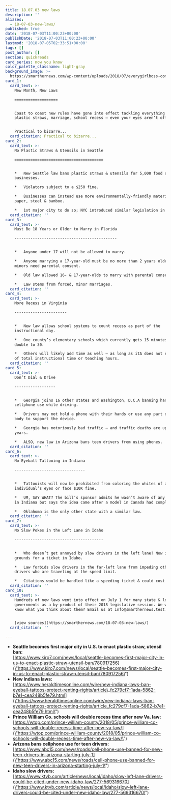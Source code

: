 ```yaml
---
title: 18.07.03 new laws
description: ''
aliases:
  - 18-07-03-new-laws/
published: true
date: '2018-07-03T11:00:23+00:00'
publishDate: '2018-07-03T11:00:23+00:00'
lastmod: '2018-07-05T02:33:51+00:00'
tags: []
post_author: []
section: quickreads
card_series: now you know
color_palette_classname: light-gray
background_image: >-
  https://smarthernews.com/wp-content/uploads/2018/07/everygirlboss-com-625631-unsplash-scaled.jpg
card_1:
  card_text: >-
    New Month, New Laws

    ===================


    Coast to coast new rules have gone into effect tackling everything from
    plastic straws, marriage, school recess – even your eyes aren’t off limits.


    Practical to bizarre...
  card_citation: Practical to bizarre...
card_2:
  card_text: >-
    No Plastic Straws & Utensils in Seattle

    =======================================


    *   New Seattle law bans plastic straws & utensils for 5,000 food service
    businesses.

    *   Violators subject to a $250 fine.

    *   Businesses can instead use more environmentally-friendly materials like
    paper, steel & bamboo.

    *   1st major city to do so; NYC introduced similar legislation in May.
  card_citation: ''
card_3:
  card_text: >-
    Must Be 18 Years or Older to Marry in Florida

    ---------------------------------------------


    *   Anyone under 17 will not be allowed to marry.

    *   Anyone marrying a 17-year-old must be no more than 2 years older –
    minors need parental consent.

    *   Old law allowed 16- & 17-year-olds to marry with parental consent.

    *   Law stems from forced, minor marriages.
  card_citation: ''
card_4:
  card_text: >-
    More Recess in Virginia

    -----------------------


    *   New law allows school systems to count recess as part of the
    instructional day.

    *   One county’s elementary schools which currently gets 15 minutes will
    double to 30.

    *   Others will likely add time as well – as long as itA does not exceed 15%
    of total instructional time or teaching hours.
  card_citation: ''
card_5:
  card_text: >-
    Don’t Dial & Drive

    ------------------


    *   Georgia joins 16 other states and Washington, D.C.A banning hand-held
    cellphone use while driving.

    *   Drivers may not hold a phone with their hands or use any part of their
    body to support the device.

    *   Georgia has notoriously bad traffic – and traffic deaths are up 30% in 2
    years.

    *   ALSO, new law in Arizona bans teen drivers from using phones.
  card_citation: ''
card_6:
  card_text: >-
    No Eyeball Tattooing in Indiana

    -------------------------------


    *   Tattooists will now be prohibited from coloring the whites of an
    individual’s eyes or face $10K fine.

    *   UM, SAY WHAT? The bill’s sponsor admits he wasn’t aware of any incidents
    in Indiana but says the idea came after a model in Canada had complications.

    *   Oklahoma is the only other state with a similar law.
  card_citation: ''
card_7:
  card_text: >-
    No Slow Pokes in the Left Lane in Idaho

    ---------------------------------------


    *   Who doesn’t get annoyed by slow drivers in the left lane? Now it’s
    grounds for a ticket in Idaho.

    *   Law forbids slow drivers in the far-left lane from impeding other
    drivers who are traveling at the speed limit.

    *   Citations would be handled like a speeding ticket & could cost you $90.
  card_citation: ''
card_10:
  card_text: >-
    Hundreds of new laws went into effect on July 1 for many state & local
    governments as a by-product of their 2018 legislative session. We want to
    know what you think about them? Email us at info@smarthernews.test.


    [view sources](https://smarthernews.com/18-07-03-new-laws/)
  card_citation: ''

---
```

*   **Seattle becomes first major city in U.S. to enact plastic straw, utensil ban:**  
    [https://www.kiro7.com/news/local/seattle-becomes-first-major-city-in-us-to-enact-plastic-straw-utensil-ban/780917256](\"https://www.kiro7.com/news/local/seattle-becomes-first-major-city-in-us-to-enact-plastic-straw-utensil-ban/780917256\")
*   **New Indiana laws:**  
    [https://www.heraldtimesonline.com/wire/new-indiana-laws-ban-eyeball-tattoos-protect-renting-rights/article\_fc279cf7-1ada-5862-b7e1-cea248b5fe79.html](\"https://www.heraldtimesonline.com/wire/new-indiana-laws-ban-eyeball-tattoos-protect-renting-rights/article_fc279cf7-1ada-5862-b7e1-cea248b5fe79.html\")
*   **Prince William Co. schools will double recess time after new Va. law:**  
    [https://wtop.com/prince-william-county/2018/05/prince-william-co-schools-will-double-recess-time-after-new-va-law/](\"https://wtop.com/prince-william-county/2018/05/prince-william-co-schools-will-double-recess-time-after-new-va-law/\")
*   **Arizona bans cellphone use for teen drivers:**  
    [https://www.abc15.com/news/roads/cell-phone-use-banned-for-new-teen-drivers-in-arizona-starting-july-1](\"https://www.abc15.com/news/roads/cell-phone-use-banned-for-new-teen-drivers-in-arizona-starting-july-1\")
*   **Idaho slow drivers:**  
    [https://www.ktvb.com/article/news/local/idaho/slow-left-lane-drivers-could-be-cited-under-new-idaho-law/277-569316670](\"https://www.ktvb.com/article/news/local/idaho/slow-left-lane-drivers-could-be-cited-under-new-idaho-law/277-569316670\")